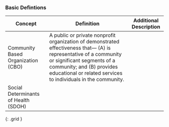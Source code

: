 ### Basic Defintions

|  Concept  | Definition | Additional Description|
|-----|-------------------|--------------------|
| Community Based Organization (CBO) | A public or private nonprofit organization of demonstrated effectiveness that— (A) is representative of a community or significant segments of a community; and (B) provides educational or related services to individuals in the community. |  |
| Social Determinants of Health (SDOH) | | |
{: .grid }
